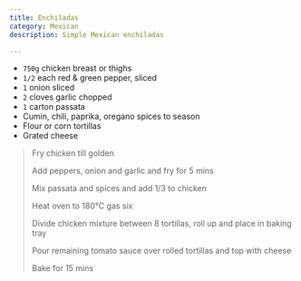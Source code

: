 ```yaml
---
title: Enchiladas 
category: Mexican
description: Simple Mexican enchiladas

--- 
```

* `750g` chicken breast or thighs
* `1/2` each red & green pepper, sliced
* `1` onion sliced
* `2` cloves garlic chopped
* `1` carton passata
* Cumin, chili, paprika, oregano spices to season
* Flour or corn tortillas
* Grated cheese
 
> Fry chicken till golden
>
> Add peppers, onion and garlic and fry for 5 mins
>
> Mix passata and spices and add 1/3 to chicken
>
> Heat oven to 180°C gas six
>
> Divide chicken mixture between 8 tortillas, roll up and place in baking tray
>
> Pour remaining tomato sauce over rolled tortillas and top with cheese
>
> Bake for 15 mins

